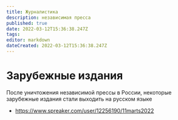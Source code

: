 ```yaml
---
title: Журналистика
description: независимая пресса
published: true
date: 2022-03-12T15:36:38.247Z
tags: 
editor: markdown
dateCreated: 2022-03-12T15:36:38.247Z
---
```


# Зарубежные издания

После уничтожения независимой прессы в России, некоторые зарубежные издания стали выходить на русском языке
* https://www.spreaker.com/user/12256190/11marts2022